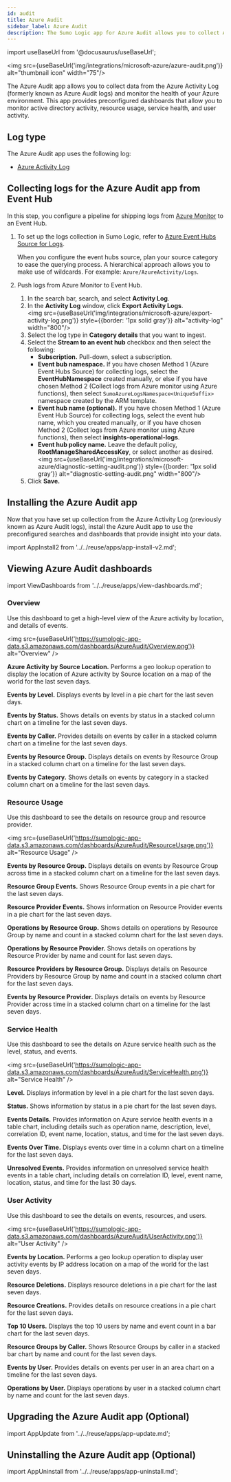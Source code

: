 ```yaml
---
id: audit
title: Azure Audit
sidebar_label: Azure Audit
description: The Sumo Logic app for Azure Audit allows you to collect Azure Audit logs and monitor the health of your Azure environment.
---
```


import useBaseUrl from '@docusaurus/useBaseUrl';

<img src={useBaseUrl('img/integrations/microsoft-azure/azure-audit.png')} alt="thumbnail icon" width="75"/>

The Azure Audit app allows you to collect data from the Azure Activity Log (formerly known as Azure Audit logs) and monitor the health of your Azure environment. This app provides preconfigured dashboards that allow you to monitor active directory activity, resource usage, service health, and user activity.

## Log type

The Azure Audit app uses the following log:

* [Azure Activity Log](https://learn.microsoft.com/en-us/azure/azure-monitor/essentials/activity-log?tabs=powershell)

## Collecting logs for the Azure Audit app from Event Hub

In this step, you configure a pipeline for shipping logs from [Azure Monitor](https://docs.microsoft.com/en-us/azure/monitoring-and-diagnostics/monitoring-get-started) to an Event Hub. 

1. To set up the logs collection in Sumo Logic, refer to [Azure Event Hubs Source for Logs](/docs/send-data/collect-from-other-data-sources/azure-monitoring/ms-azure-event-hubs-source/).
    
    When you configure the event hubs source, plan your source category to ease the querying process. A hierarchical approach allows you to make use of wildcards. For example: `Azure/AzureActivity/Logs`.

2. Push logs from Azure Monitor to Event Hub.
    1. In the search bar, search, and select **Activity Log**.
    1. In the **Activity Log** window, click **Export Activity Logs**.<br/><img src={useBaseUrl('img/integrations/microsoft-azure/export-activity-log.png')} style={{border: '1px solid gray'}} alt="activity-log" width="800"/>
    1. Select the log type in **Category details** that you want to ingest.
    1. Select the **Stream to an event hub** checkbox and then select the following:
        * **Subscription.** Pull-down, select a subscription.
        * **Event bub namespace.** If you have chosen Method 1 (Azure Event Hubs Source) for collecting logs, select the **EventHubNamespace** created manually, or else if you have chosen Method 2 (Collect logs from Azure monitor using Azure functions), then select `SumoAzureLogsNamespace<UniqueSuffix>` namespace created by the ARM template.
        * **Event hub name (optional).** If you have chosen Method 1 (Azure Event Hub Source) for collecting logs, select the event hub name, which you created manually, or if you have chosen Method 2 (Collect logs from Azure monitor using Azure functions), then select **insights-operational-logs**.
        * **Event hub policy name.** Leave the default policy, **RootManageSharedAccessKey**, or select another as desired.<br/> <img src={useBaseUrl('img/integrations/microsoft-azure/diagnostic-setting-audit.png')} style={{border: '1px solid gray'}} alt="diagnostic-setting-audit.png" width="800"/>
    1. Click **Save.**

## Installing the Azure Audit app

Now that you have set up collection from the Azure Activity Log (previously known as Azure Audit logs), install the Azure Audit app to use the preconfigured searches and dashboards that provide insight into your data.

import AppInstall2 from '../../reuse/apps/app-install-v2.md';

<AppInstall2/>

## Viewing Azure Audit dashboards

import ViewDashboards from '../../reuse/apps/view-dashboards.md';

<ViewDashboards/>

### Overview

Use this dashboard to get a high-level view of the Azure activity by location, and details of events.

<img src={useBaseUrl('https://sumologic-app-data.s3.amazonaws.com/dashboards/AzureAudit/Overview.png')} alt="Overview" />

**Azure Activity by Source Location.** Performs a geo lookup operation to display the location of Azure activity by Source location on a map of the world for the last seven days.

**Events by Level.** Displays events by level in a pie chart for the last seven days.

**Events by Status.** Shows details on events by status in a stacked column chart on a timeline for the last seven days.

**Events by Caller.** Provides details on events by caller in a stacked column chart on a timeline for the last seven days.

**Events by Resource Group.** Displays details on events by Resource Group in a stacked column chart on a timeline for the last seven days.

**Events by Category.** Shows details on events by category in a stacked column chart on a timeline for the last seven days.

### Resource Usage

Use this dashboard to see the details on resource group and resource provider.

<img src={useBaseUrl('https://sumologic-app-data.s3.amazonaws.com/dashboards/AzureAudit/ResourceUsage.png')} alt="Resource Usage" />

**Events by Resource Group.** Displays details on events by Resource Group across time in a stacked column chart on a timeline for the last seven days.

**Resource Group Events.** Shows Resource Group events in a pie chart for the last seven days.

**Resource Provider Events.** Shows information on Resource Provider events in a pie chart for the last seven days.

**Operations by Resource Group.** Shows details on operations by Resource Group by name and count in a stacked column chart for the last seven days.

**Operations by Resource Provider.** Shows details on operations by Resource Provider by name and count for last seven days.

**Resource Providers by Resource Group.** Displays details on Resource Providers by Resource Group by name and count in a stacked column chart for the last seven days.

**Events by Resource Provider.** Displays details on events by Resource Provider across time in a stacked column chart on a timeline for the last seven days.

### Service Health

Use this dashboard to see the details on Azure service health such as the level, status, and events.

<img src={useBaseUrl('https://sumologic-app-data.s3.amazonaws.com/dashboards/AzureAudit/ServiceHealth.png')} alt="Service Health" />

**Level.** Displays information by level in a pie chart for the last seven days.

**Status.** Shows information by status in a pie chart for the last seven days.

**Events Details.** Provides information on Azure service health events in a table chart, including details such as operation name, description, level, correlation ID, event name, location, status, and time for the last seven days.

**Events Over Time.** Displays events over time in a column chart on a timeline for the last seven days.

**Unresolved Events.** Provides information on unresolved service health events in a table chart, including details on correlation ID, level, event name, location, status, and time for the last 30 days.

### User Activity
Use this dashboard to see the details on events, resources, and users.

<img src={useBaseUrl('https://sumologic-app-data.s3.amazonaws.com/dashboards/AzureAudit/UserActivity.png')} alt="User Activity" />

**Events by Location.** Performs a geo lookup operation to display user activity events by IP address location on a map of the world for the last seven days.

**Resource Deletions.** Displays resource deletions in a pie chart for the last seven days.

**Resource Creations.** Provides details on resource creations in a pie chart for the last seven days.

**Top 10 Users.** Displays the top 10 users by name and event count in a bar chart for the last seven days.

**Resource Groups by Caller.** Shows Resource Groups by caller in a stacked bar chart by name and count for the last seven days.

**Events by User.** Provides details on events per user in an area chart on a timeline for the last seven days.

**Operations by User.** Displays operations by user in a stacked column chart by name and count for the last seven days.

## Upgrading the Azure Audit app (Optional)

import AppUpdate from '../../reuse/apps/app-update.md';

<AppUpdate/>

## Uninstalling the Azure Audit app (Optional)

import AppUninstall from '../../reuse/apps/app-uninstall.md';

<AppUninstall/>